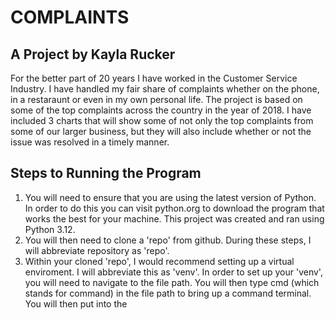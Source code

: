# COMPLAINTS

## A Project by Kayla Rucker

For the better part of 20 years I have worked in the Customer Service Industry. I have handled my fair share of complaints whether on the phone, in a restaraunt or even in my own personal life. The project is based on some of the top complaints across the country in the year of 2018. I have included 3 charts that will show some of not only the top complaints from some of our larger business, but they will also include whether or not the issue was resolved in a timely manner.

## Steps to Running the Program
1. You will need to ensure that you are using the latest version of Python. In order to do this you can visit python.org to download the program that works the best for your machine. This project was created and ran using Python 3.12.
2. You will then need to clone a 'repo' from github. During these steps, I will abbreviate repository as 'repo'. 
3. Within your cloned 'repo', I would recommend setting up a virtual enviroment. I will abbreviate this as 'venv'. In order to set up your 'venv', you will need to navigate to the file path. You will then type cmd (which stands for command) in the file path to bring up a command terminal. You will then put into the 


